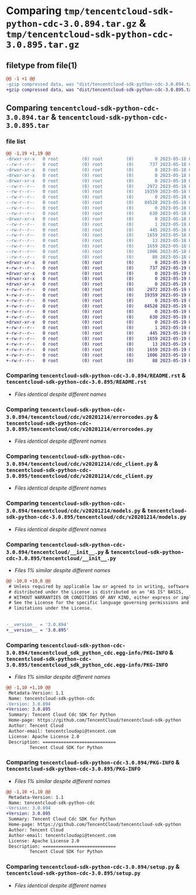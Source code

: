 # Comparing `tmp/tencentcloud-sdk-python-cdc-3.0.894.tar.gz` & `tmp/tencentcloud-sdk-python-cdc-3.0.895.tar.gz`

## filetype from file(1)

```diff
@@ -1 +1 @@
-gzip compressed data, was "dist/tencentcloud-sdk-python-cdc-3.0.894.tar", last modified: Thu May 18 00:19:33 2023, max compression
+gzip compressed data, was "dist/tencentcloud-sdk-python-cdc-3.0.895.tar", last modified: Fri May 19 02:45:03 2023, max compression
```

## Comparing `tencentcloud-sdk-python-cdc-3.0.894.tar` & `tencentcloud-sdk-python-cdc-3.0.895.tar`

### file list

```diff
@@ -1,19 +1,19 @@
-drwxr-xr-x   0 root         (0) root         (0)        0 2023-05-18 00:19:33.000000 tencentcloud-sdk-python-cdc-3.0.894/
--rw-r--r--   0 root         (0) root         (0)      737 2023-05-18 00:19:33.000000 tencentcloud-sdk-python-cdc-3.0.894/README.rst
-drwxr-xr-x   0 root         (0) root         (0)        0 2023-05-18 00:19:33.000000 tencentcloud-sdk-python-cdc-3.0.894/tencentcloud/
-drwxr-xr-x   0 root         (0) root         (0)        0 2023-05-18 00:19:33.000000 tencentcloud-sdk-python-cdc-3.0.894/tencentcloud/cdc/
-drwxr-xr-x   0 root         (0) root         (0)        0 2023-05-18 00:19:33.000000 tencentcloud-sdk-python-cdc-3.0.894/tencentcloud/cdc/v20201214/
--rw-r--r--   0 root         (0) root         (0)     2972 2023-05-18 00:19:33.000000 tencentcloud-sdk-python-cdc-3.0.894/tencentcloud/cdc/v20201214/errorcodes.py
--rw-r--r--   0 root         (0) root         (0)    19359 2023-05-18 00:19:33.000000 tencentcloud-sdk-python-cdc-3.0.894/tencentcloud/cdc/v20201214/cdc_client.py
--rw-r--r--   0 root         (0) root         (0)        0 2023-05-18 00:19:33.000000 tencentcloud-sdk-python-cdc-3.0.894/tencentcloud/cdc/v20201214/__init__.py
--rw-r--r--   0 root         (0) root         (0)    84528 2023-05-18 00:19:33.000000 tencentcloud-sdk-python-cdc-3.0.894/tencentcloud/cdc/v20201214/models.py
--rw-r--r--   0 root         (0) root         (0)        0 2023-05-18 00:19:33.000000 tencentcloud-sdk-python-cdc-3.0.894/tencentcloud/cdc/__init__.py
--rw-r--r--   0 root         (0) root         (0)      630 2023-05-18 00:19:33.000000 tencentcloud-sdk-python-cdc-3.0.894/tencentcloud/__init__.py
-drwxr-xr-x   0 root         (0) root         (0)        0 2023-05-18 00:19:33.000000 tencentcloud-sdk-python-cdc-3.0.894/tencentcloud_sdk_python_cdc.egg-info/
--rw-r--r--   0 root         (0) root         (0)        1 2023-05-18 00:19:33.000000 tencentcloud-sdk-python-cdc-3.0.894/tencentcloud_sdk_python_cdc.egg-info/dependency_links.txt
--rw-r--r--   0 root         (0) root         (0)      445 2023-05-18 00:19:33.000000 tencentcloud-sdk-python-cdc-3.0.894/tencentcloud_sdk_python_cdc.egg-info/SOURCES.txt
--rw-r--r--   0 root         (0) root         (0)     1659 2023-05-18 00:19:33.000000 tencentcloud-sdk-python-cdc-3.0.894/tencentcloud_sdk_python_cdc.egg-info/PKG-INFO
--rw-r--r--   0 root         (0) root         (0)       13 2023-05-18 00:19:33.000000 tencentcloud-sdk-python-cdc-3.0.894/tencentcloud_sdk_python_cdc.egg-info/top_level.txt
--rw-r--r--   0 root         (0) root         (0)     1659 2023-05-18 00:19:33.000000 tencentcloud-sdk-python-cdc-3.0.894/PKG-INFO
--rw-r--r--   0 root         (0) root         (0)     1006 2023-05-18 00:19:33.000000 tencentcloud-sdk-python-cdc-3.0.894/setup.py
--rw-r--r--   0 root         (0) root         (0)       88 2023-05-18 00:19:33.000000 tencentcloud-sdk-python-cdc-3.0.894/setup.cfg
+drwxr-xr-x   0 root         (0) root         (0)        0 2023-05-19 02:45:03.000000 tencentcloud-sdk-python-cdc-3.0.895/
+-rw-r--r--   0 root         (0) root         (0)      737 2023-05-19 02:45:03.000000 tencentcloud-sdk-python-cdc-3.0.895/README.rst
+drwxr-xr-x   0 root         (0) root         (0)        0 2023-05-19 02:45:03.000000 tencentcloud-sdk-python-cdc-3.0.895/tencentcloud/
+drwxr-xr-x   0 root         (0) root         (0)        0 2023-05-19 02:45:03.000000 tencentcloud-sdk-python-cdc-3.0.895/tencentcloud/cdc/
+drwxr-xr-x   0 root         (0) root         (0)        0 2023-05-19 02:45:03.000000 tencentcloud-sdk-python-cdc-3.0.895/tencentcloud/cdc/v20201214/
+-rw-r--r--   0 root         (0) root         (0)     2972 2023-05-19 02:45:03.000000 tencentcloud-sdk-python-cdc-3.0.895/tencentcloud/cdc/v20201214/errorcodes.py
+-rw-r--r--   0 root         (0) root         (0)    19359 2023-05-19 02:45:03.000000 tencentcloud-sdk-python-cdc-3.0.895/tencentcloud/cdc/v20201214/cdc_client.py
+-rw-r--r--   0 root         (0) root         (0)        0 2023-05-19 02:45:03.000000 tencentcloud-sdk-python-cdc-3.0.895/tencentcloud/cdc/v20201214/__init__.py
+-rw-r--r--   0 root         (0) root         (0)    84528 2023-05-19 02:45:03.000000 tencentcloud-sdk-python-cdc-3.0.895/tencentcloud/cdc/v20201214/models.py
+-rw-r--r--   0 root         (0) root         (0)        0 2023-05-19 02:45:03.000000 tencentcloud-sdk-python-cdc-3.0.895/tencentcloud/cdc/__init__.py
+-rw-r--r--   0 root         (0) root         (0)      630 2023-05-19 02:45:03.000000 tencentcloud-sdk-python-cdc-3.0.895/tencentcloud/__init__.py
+drwxr-xr-x   0 root         (0) root         (0)        0 2023-05-19 02:45:03.000000 tencentcloud-sdk-python-cdc-3.0.895/tencentcloud_sdk_python_cdc.egg-info/
+-rw-r--r--   0 root         (0) root         (0)        1 2023-05-19 02:45:03.000000 tencentcloud-sdk-python-cdc-3.0.895/tencentcloud_sdk_python_cdc.egg-info/dependency_links.txt
+-rw-r--r--   0 root         (0) root         (0)      445 2023-05-19 02:45:03.000000 tencentcloud-sdk-python-cdc-3.0.895/tencentcloud_sdk_python_cdc.egg-info/SOURCES.txt
+-rw-r--r--   0 root         (0) root         (0)     1659 2023-05-19 02:45:03.000000 tencentcloud-sdk-python-cdc-3.0.895/tencentcloud_sdk_python_cdc.egg-info/PKG-INFO
+-rw-r--r--   0 root         (0) root         (0)       13 2023-05-19 02:45:03.000000 tencentcloud-sdk-python-cdc-3.0.895/tencentcloud_sdk_python_cdc.egg-info/top_level.txt
+-rw-r--r--   0 root         (0) root         (0)     1659 2023-05-19 02:45:03.000000 tencentcloud-sdk-python-cdc-3.0.895/PKG-INFO
+-rw-r--r--   0 root         (0) root         (0)     1006 2023-05-19 02:45:03.000000 tencentcloud-sdk-python-cdc-3.0.895/setup.py
+-rw-r--r--   0 root         (0) root         (0)       88 2023-05-19 02:45:03.000000 tencentcloud-sdk-python-cdc-3.0.895/setup.cfg
```

### Comparing `tencentcloud-sdk-python-cdc-3.0.894/README.rst` & `tencentcloud-sdk-python-cdc-3.0.895/README.rst`

 * *Files identical despite different names*

### Comparing `tencentcloud-sdk-python-cdc-3.0.894/tencentcloud/cdc/v20201214/errorcodes.py` & `tencentcloud-sdk-python-cdc-3.0.895/tencentcloud/cdc/v20201214/errorcodes.py`

 * *Files identical despite different names*

### Comparing `tencentcloud-sdk-python-cdc-3.0.894/tencentcloud/cdc/v20201214/cdc_client.py` & `tencentcloud-sdk-python-cdc-3.0.895/tencentcloud/cdc/v20201214/cdc_client.py`

 * *Files identical despite different names*

### Comparing `tencentcloud-sdk-python-cdc-3.0.894/tencentcloud/cdc/v20201214/models.py` & `tencentcloud-sdk-python-cdc-3.0.895/tencentcloud/cdc/v20201214/models.py`

 * *Files identical despite different names*

### Comparing `tencentcloud-sdk-python-cdc-3.0.894/tencentcloud/__init__.py` & `tencentcloud-sdk-python-cdc-3.0.895/tencentcloud/__init__.py`

 * *Files 1% similar despite different names*

```diff
@@ -10,8 +10,8 @@
 # Unless required by applicable law or agreed to in writing, software
 # distributed under the License is distributed on an "AS IS" BASIS,
 # WITHOUT WARRANTIES OR CONDITIONS OF ANY KIND, either express or implied.
 # See the License for the specific language governing permissions and
 # limitations under the License.
 
 
-__version__ = '3.0.894'
+__version__ = '3.0.895'
```

### Comparing `tencentcloud-sdk-python-cdc-3.0.894/tencentcloud_sdk_python_cdc.egg-info/PKG-INFO` & `tencentcloud-sdk-python-cdc-3.0.895/tencentcloud_sdk_python_cdc.egg-info/PKG-INFO`

 * *Files 1% similar despite different names*

```diff
@@ -1,10 +1,10 @@
 Metadata-Version: 1.1
 Name: tencentcloud-sdk-python-cdc
-Version: 3.0.894
+Version: 3.0.895
 Summary: Tencent Cloud Cdc SDK for Python
 Home-page: https://github.com/TencentCloud/tencentcloud-sdk-python
 Author: Tencent Cloud
 Author-email: tencentcloudapi@tencent.com
 License: Apache License 2.0
 Description: ============================
         Tencent Cloud SDK for Python
```

### Comparing `tencentcloud-sdk-python-cdc-3.0.894/PKG-INFO` & `tencentcloud-sdk-python-cdc-3.0.895/PKG-INFO`

 * *Files 1% similar despite different names*

```diff
@@ -1,10 +1,10 @@
 Metadata-Version: 1.1
 Name: tencentcloud-sdk-python-cdc
-Version: 3.0.894
+Version: 3.0.895
 Summary: Tencent Cloud Cdc SDK for Python
 Home-page: https://github.com/TencentCloud/tencentcloud-sdk-python
 Author: Tencent Cloud
 Author-email: tencentcloudapi@tencent.com
 License: Apache License 2.0
 Description: ============================
         Tencent Cloud SDK for Python
```

### Comparing `tencentcloud-sdk-python-cdc-3.0.894/setup.py` & `tencentcloud-sdk-python-cdc-3.0.895/setup.py`

 * *Files identical despite different names*

